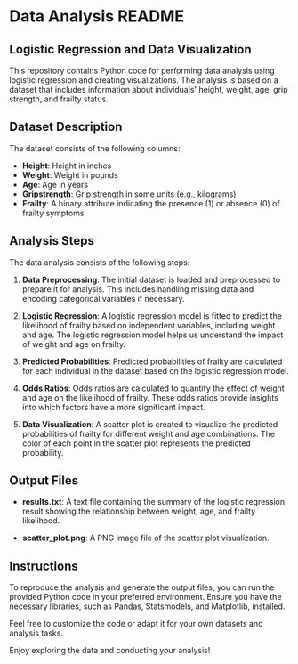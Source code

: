 # Data Analysis README

## Logistic Regression and Data Visualization

This repository contains Python code for performing data analysis using logistic regression and creating visualizations. The analysis is based on a dataset that includes information about individuals' height, weight, age, grip strength, and frailty status.

## Dataset Description

The dataset consists of the following columns:

- **Height**: Height in inches
- **Weight**: Weight in pounds
- **Age**: Age in years
- **Gripstrength**: Grip strength in some units (e.g., kilograms)
- **Frailty**: A binary attribute indicating the presence (1) or absence (0) of frailty symptoms

## Analysis Steps

The data analysis consists of the following steps:

1. **Data Preprocessing**: The initial dataset is loaded and preprocessed to prepare it for analysis. This includes handling missing data and encoding categorical variables if necessary.

2. **Logistic Regression**: A logistic regression model is fitted to predict the likelihood of frailty based on independent variables, including weight and age. The logistic regression model helps us understand the impact of weight and age on frailty.

3. **Predicted Probabilities**: Predicted probabilities of frailty are calculated for each individual in the dataset based on the logistic regression model.

4. **Odds Ratios**: Odds ratios are calculated to quantify the effect of weight and age on the likelihood of frailty. These odds ratios provide insights into which factors have a more significant impact.

5. **Data Visualization**: A scatter plot is created to visualize the predicted probabilities of frailty for different weight and age combinations. The color of each point in the scatter plot represents the predicted probability.

## Output Files

- **results.txt**: A text file containing the summary of the logistic regression result showing the relationship between weight, age, and frailty likelihood.

- **scatter_plot.png**: A PNG image file of the scatter plot visualization.

## Instructions

To reproduce the analysis and generate the output files, you can run the provided Python code in your preferred environment. Ensure you have the necessary libraries, such as Pandas, Statsmodels, and Matplotlib, installed.

Feel free to customize the code or adapt it for your own datasets and analysis tasks.

Enjoy exploring the data and conducting your analysis!
